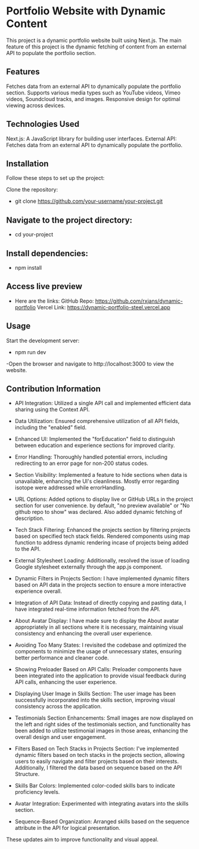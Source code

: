 # Portfolio Website with Dynamic Content
This project is a dynamic portfolio website built using Next.js. The main feature of this project is the dynamic fetching of content from an external API to populate the portfolio section.


## Features
Fetches data from an external API to dynamically populate the portfolio section.
Supports various media types such as YouTube videos, Vimeo videos, Soundcloud tracks, and images.
Responsive design for optimal viewing across devices.

## Technologies Used
Next.js: A JavaScript library for building user interfaces.
External API: Fetches data from an external API to dynamically populate the portfolio.

## Installation
Follow these steps to set up the project:

Clone the repository:

- git clone https://github.com/your-username/your-project.git

## Navigate to the project directory:

- cd your-project

## Install dependencies:

- npm install

## Access live preview
- Here are the links:
GitHub Repo: https://github.com/rxjans/dynamic-portfolio
Vercel Link: https://dynamic-portfolio-steel.vercel.app

## Usage
Start the development server:

- npm run dev

-Open the browser and navigate to http://localhost:3000 to view the website.

## Contribution Information

* API Integration: Utilized a single API call and implemented efficient data sharing using the Context API.

* Data Utilization: Ensured comprehensive utilization of all API fields, including the "enabled" field.

* Enhanced UI: Implemented the "forEducation" field to distinguish between education and experience sections for improved clarity.

* Error Handling: Thoroughly handled potential errors, including redirecting to an error page for non-200 status codes.
  
* Section Visibility: Implemented a feature to hide sections when data is unavailable, enhancing the UI's cleanliness. Mostly error regarding isotope were addressed while errorHandling.

* URL Options: Added options to display live or GitHub URLs in the project section for user convenience. by default, "no preview available" or "No github repo to show" was declared. Also added dynamic fetching of description.

* Tech Stack Filtering: Enhanced the projects section by filtering projects based on specified tech stack fields. Rendered components using map function to address dynamic rendering incase of projects being added to the API. 

* External Stylesheet Loading: Additionally, resolved the issue of loading Google stylesheet externally through the app.js component. 

* Dynamic Filters in Projects Section: I have implemented dynamic filters based on API data in the projects section to ensure a more interactive experience overall.

* Integration of API Data: Instead of directly copying and pasting data, I have integrated real-time information fetched from the API. 

* About Avatar Display: I have made sure to display the About avatar appropriately in all sections where it is necessary, maintaining visual consistency and enhancing the overall user experience.

* Avoiding Too Many States: I revisited the codebase and optimized the components to minimize the usage of unnecessary states, ensuring better performance and cleaner code.

* Showing Preloader Based on API Calls: Preloader components have been integrated into the application to provide visual feedback during API calls, enhancing the user experience.

* Displaying User Image in Skills Section: The user image has been successfully incorporated into the skills section, improving visual consistency across the application.

* Testimonials Section Enhancements: Small images are now displayed on the left and right sides of the testimonials section, and functionality has been added to utilize testimonial images in those areas, enhancing the overall design and user engagement.

* Filters Based on Tech Stacks in Projects Section: I've implemented dynamic filters based on tech stacks in the projects section, allowing users to easily navigate and filter projects based on their interests. Additionally, I filtered the data based on sequence based on the API Structure.

* Skills Bar Colors: Implemented color-coded skills bars to indicate proficiency levels.
  
* Avatar Integration: Experimented with integrating avatars into the skills section.

* Sequence-Based Organization: Arranged skills based on the sequence attribute in the API for logical presentation.

These updates aim to improve functionality and visual appeal.
